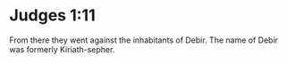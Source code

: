 # Judges 1:11

From there they went against the inhabitants of Debir. The name of Debir was formerly Kiriath-sepher.
